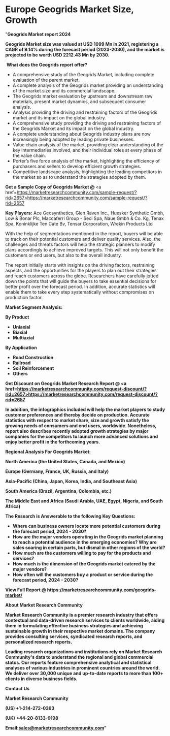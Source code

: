 # Europe Geogrids Market Size, Growth
"<strong>Geogrids Market report 2024</strong>

<strong>Geogrids Market size was valued at USD 1099 Mn in 2021, registering a CAGR of 9.14% during the forecast period (2023-2030), and the market is projected to be worth USD 2212.43 Mn by 2030.</strong>

 <strong><b>What does the Geogrids report offer?</b></strong>
<ul>
  <li>A comprehensive study of the Geogrids Market, including complete evaluation of the parent market.</li>
  <li>A complete analysis of the Geogrids market providing an understanding of the market size and its commercial landscape.</li>
  <li>The Geogrids market evaluation by upstream and downstream raw materials, present market dynamics, and subsequent consumer analysis.</li>
  <li>Analysis providing the driving and restraining factors of the Geogrids market and its impact on the global industry.</li>
  <li>A comprehensive study providing the driving and restraining factors of the Geogrids Market and its impact on the global industry.</li>
  <li>A complete understanding about Geogrids industry plans are now increasingly being adopted by leading private businesses.</li>
  <li>Value chain analysis of the market, providing clear understanding of the key intermediaries involved, and their individual roles at every phase of the value chain.</li>
  <li>Porter’s five force analysis of the market, highlighting the efficiency of purchasers and sellers to develop efficient growth strategies.</li>
  <li>Competitive landscape analysis, highlighting the leading competitors in the market so as to understand the strategies adopted by them.</li>
</ul>

<strong>Get a Sample Copy of Geogrids Market @ </strong><a href=https://marketresearchcommunity.com/sample-request/?rid=2657><u>https://marketresearchcommunity.com/sample-request/?rid=2657</u></a>

<strong>Key Players:</strong> 
Ace Geosynthetics, Glen Raven Inc., Huesker Synthetic Gmbh, Low &amp; Bonar Plc, Maccaferri Group - Seci Spa, Naue Gmbh &amp; Co. Kg, Tenax Spa, Koninklijke Ten Cate Bv, Tensar Corporation, Wrekin Products Ltd

With the help of segmentations mentioned in the report, buyers will be able to track on their potential customers and deliver quality services. Also, the challenges and threats factors will help the strategic planners to modify plans accordingly to achieve improved targets. This will not only benefit the customers or end users, but also to the overall industry.

The report initially starts with insights on the driving factors, restraining aspects, and the opportunities for the players to plan out their strategies and reach customers across the globe. Researchers have carefully jotted down the points that will guide the buyers to take essential decisions for better profit over the forecast period. In addition, accurate statistics will enable them to take every step systematically without compromises on production factor.

<strong>Market Segment Analysis:</strong>


<strong><strong>By Product</strong></h4>
<ul>
 	<li>Uniaxial</li>
 	<li>Biaxial</li>
 	<li>Multiaxial</li>
</ul>
<strong><strong>By Application</strong></h4>
<ul>
 	<li>Road Construction</li>
 	<li>Railroad</li>
 	<li>Soil Reinforcement</li>
 	<li>Others</li>
</ul>

<strong>Get Discount on Geogrids Market Research Report @ </b></strong><a href=https://marketresearchcommunity.com/request-discount/?rid=2657><u>https://marketresearchcommunity.com/request-discount/?rid=2657</u></a>

In addition, the infographics included will help the market players to study customer preferences and thereby decide on production. Accurate statistics with respect to market share, size and growth satisfy the growing needs of consumers and end users, worldwide. Nonetheless, report also describes recently adopted growth strategies by major companies for the competitors to launch more advanced solutions and enjoy better profit in the forthcoming years.

<strong>Regional Analysis For Geogrids Market:</strong>

<strong>North America</strong> (the United States, Canada, and Mexico)

<strong>Europe</strong> (Germany, France, UK, Russia, and Italy)

<strong>Asia-Pacific</strong> (China, Japan, Korea, India, and Southeast Asia)

<strong>South America</strong> (Brazil, Argentina, Colombia, etc.)

<strong>The Middle East and Africa</strong> (Saudi Arabia, UAE, Egypt, Nigeria, and South Africa)

<strong>The Research is Answerable to the following Key Questions:</strong>
<ul>
 	<li>Where can business owners locate more potential customers during the forecast period, 2024 - 2030?</li>
 	<li>How are the major vendors operating in the Geogrids market planning to reach a potential audience in the emerging economies? Why are sales soaring in certain parts, but dismal in other regions of the world?</li>
 	<li>How much are the customers willing to pay for the products and services?</li>
 	<li>How much is the dimension of the Geogrids market catered by the major vendors?</li>
 	<li>How often will the customers buy a product or service during the forecast period, 2024 - 2030?</li>
</ul>

<strong>View Full Report @</strong> <a href=https://marketresearchcommunity.com/geogrids-market/>https://marketresearchcommunity.com/geogrids-market/</a>

<strong>About Market Research Community</strong>

Market Research Community is a premier research industry that offers contextual and data-driven research services to clients worldwide, aiding them in formulating effective business strategies and achieving sustainable growth in their respective market domains. The company provides consulting services, syndicated research reports, and personalized research reports.

Leading research organizations and institutions rely on Market Research Community's data to understand the regional and global commercial status. Our reports feature comprehensive analytical and statistical analyses of various industries in prominent countries around the world. We deliver over 30,000 unique and up-to-date reports to more than 100+ clients in diverse business fields.

<strong>Contact Us</strong>

<strong>Market Research Community</strong>

(US) +1-214-272-0393

(UK) +44-20-8133-9198

<strong>Email:</strong>sales@marketresearchcommunity.com"
